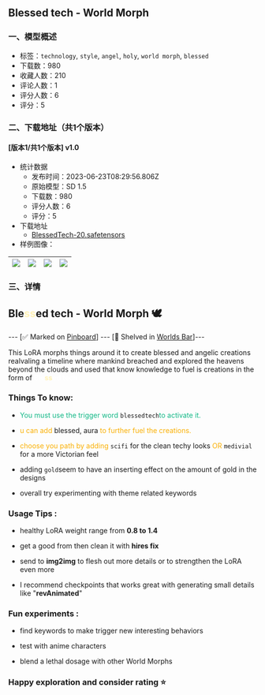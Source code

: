 ## Blessed tech - World Morph
### 一、模型概述

- 标签：`technology`, `style`, `angel`, `holy`, `world morph`, `blessed`
- 下载数：980
- 收藏人数：210
- 评论人数：1
- 评分人数：6
- 评分：5

### 二、下载地址（共1个版本）

#### [版本1/共1个版本] v1.0

- 统计数据
  - 发布时间：2023-06-23T08:29:56.806Z
  - 原始模型：SD 1.5
  - 下载数：980
  - 评分人数：6
  - 评分：5
- 下载地址
  - [BlessedTech-20.safetensors](https://civitai.com/api/download/models/102093)
- 样例图像：

| <img src="https://image.civitai.com/xG1nkqKTMzGDvpLrqFT7WA/cb729668-a138-4c65-be21-1ec8314e2e0a/width=450/1254467.jpeg" /> | <img src="https://image.civitai.com/xG1nkqKTMzGDvpLrqFT7WA/1d3592b3-bd49-4192-81c0-141b6692260f/width=450/1254433.jpeg" /> | <img src="https://image.civitai.com/xG1nkqKTMzGDvpLrqFT7WA/0f1386b5-1c8c-4b93-860e-f11fb60dbc31/width=450/1254442.jpeg" /> | <img src="https://image.civitai.com/xG1nkqKTMzGDvpLrqFT7WA/1a82bbe4-9022-4188-9ccf-b73ce1245c27/width=450/1254437.jpeg" /> |
| ---- | ---- | ---- | ---- |


### 三、详情
<h2 id="heading-3229">Ble<strong><span style="color:rgb(255, 242, 184)">ss</span></strong>ed tech - World Morph 🕊</h2><p>--- [✅ Marked on <a rel="ugc" href="https://civitai.com/articles/66">Pinboard</a>] --- [🍷 Shelved in <a rel="ugc" href="https://civitai.com/articles/690">Worlds Bar</a>]---</p><p>This LoRA morphs things around it to create blessed and angelic creations realvaling a timeline where mankind breached and explored the heavens beyond the clouds and used that know knowledge to fuel is creations in the form of <strong><span style="color:rgb(255, 255, 255)">Ble</span><span style="color:rgb(255, 242, 184)">ss</span><span style="color:rgb(255, 255, 255)">ed tech</span></strong></p><p></p><h3 id="heading-3230">Things To know:</h3><ul><li><p><span style="color:rgb(18, 184, 134)">You must use the trigger word </span><code>blessedtech</code><span style="color:rgb(18, 184, 134)">to activate it.</span></p></li><li><p><span style="color:rgb(250, 176, 5)">u can add </span>blessed, aura<span style="color:rgb(250, 176, 5)"> to further fuel the creations.</span></p></li><li><p><span style="color:rgb(250, 176, 5)">choose you path by adding</span> <code>scifi</code> for the clean techy looks <span style="color:rgb(250, 176, 5)">OR </span><code>medivial</code> for a more Victorian feel</p></li><li><p>adding <code>gold</code>seem to have an inserting effect on the amount of gold in the designs</p></li><li><p>overall try experimenting with theme related keywords</p></li></ul><p></p><h3 id="heading-3231">Usage Tips :</h3><ul><li><p>healthy LoRA weight range from <strong>0.8 to 1.4</strong></p></li><li><p>get a good from then clean it with <strong>hires fix</strong></p></li><li><p>send to <strong>img2img</strong> to flesh out more details or to strengthen the LoRA even more</p></li><li><p>I recommend checkpoints that works great with generating small details like "<strong>revAnimated</strong>"</p></li></ul><p></p><h3 id="heading-3231">Fun experiments :</h3><ul><li><p>find keywords to make trigger new interesting behaviors</p></li><li><p>test with anime characters</p></li><li><p>blend a lethal dosage with other World Morphs</p></li></ul><p></p><h3 id="heading-3232">Happy exploration and consider rating ⭐</h3>